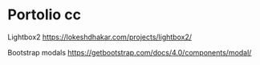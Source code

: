 # Portolio cc

Lightbox2
https://lokeshdhakar.com/projects/lightbox2/

Bootstrap modals 
https://getbootstrap.com/docs/4.0/components/modal/

